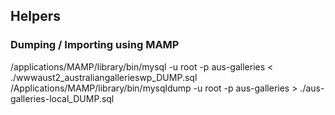 ## Helpers

### Dumping / Importing using MAMP
/applications/MAMP/library/bin/mysql -u root -p aus-galleries < ./wwwaust2_australiangallerieswp_DUMP.sql
/Applications/MAMP/library/bin/mysqldump -u root -p aus-galleries > ./aus-galleries-local_DUMP.sql